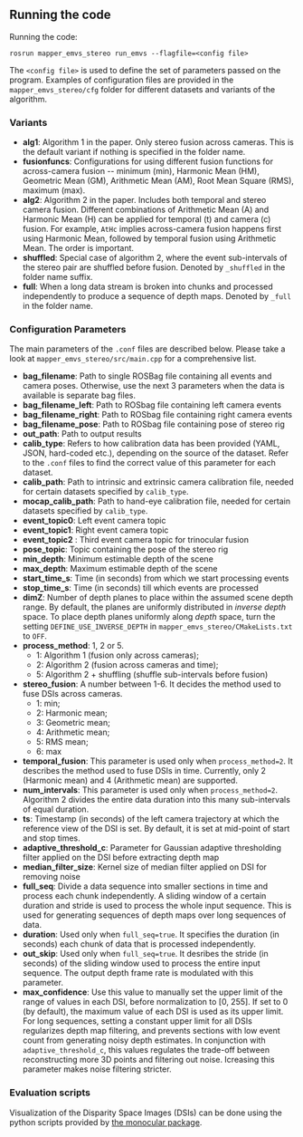## Running the code

Running the code:

    rosrun mapper_emvs_stereo run_emvs --flagfile=<config file>
    
The `<config file>` is used to define the set of parameters passed on the program. Examples of configuration files are provided in the `mapper_emvs_stereo/cfg` folder for different datasets and variants of the algorithm. 

### Variants

* **alg1**: Algorithm 1 in the paper. Only stereo fusion across cameras. This is the default variant if nothing is specified in the folder name.
* **fusionfuncs**: Configurations for using different fusion functions for across-camera fusion -- minimum (min), Harmonic Mean (HM), Geometric Mean (GM), Arithmetic Mean (AM), Root Mean Square (RMS), maximum (max).
* **alg2**: Algorithm 2 in the paper. Includes both temporal and stereo camera fusion. Different combinations of Arithmetic Mean (A) and Harmonic Mean (H) can be applied for temporal (t) and camera (c) fusion. For example, `AtHc` implies across-camera fusion happens first using Harmonic Mean, followed by temporal fusion using Arithmetic Mean. The order is important.
* **shuffled**: Special case of algorithm 2, where the event sub-intervals of the stereo pair are shuffled before fusion. Denoted by `_shuffled` in the folder name suffix.
* **full**: When a long data stream is broken into chunks and processed independently to produce a sequence of depth maps. Denoted by `_full` in the folder name.

### Configuration Parameters
    
The main parameters of the `.conf` files are described below. Please take a look at `mapper_emvs_stereo/src/main.cpp` for a comprehensive list.

* **bag_filename**: Path to single ROSBag file containing all events and camera poses. Otherwise, use the next 3 parameters when the data is available is separate bag files.
* **bag_filename_left**: Path to ROSbag file containing left camera events
* **bag_filename_right**: Path to ROSbag file containing right camera events
* **bag_filename_pose**: Path to ROSbag file containing pose of stereo rig 
* **out_path**: Path to output results
* **calib_type**: Refers to how calibration data has been provided (YAML, JSON, hard-coded etc.), depending on the source of the dataset. Refer to the `.conf` files to find the correct value of this parameter for each dataset.
* **calib_path**: Path to intrinsic and extrinsic camera calibration file, needed for certain datasets specified by `calib_type`.
* **mocap_calib_path**: Path to hand-eye calibration file, needed for certain datasets specified by `calib_type`.
* **event_topic0**: Left event camera topic
* **event_topic1**: Right event camera topic
* **event_topic2** : Third event camera topic for trinocular fusion
* **pose_topic**: Topic containing the pose of the stereo rig
* **min_depth**: Minimum estimable depth of the scene
* **max_depth**: Maximum estimable depth of the scene
* **start_time_s**: Time (in seconds) from which we start processing events
* **stop_time_s**: Time (in seconds) till which events are processed
* **dimZ**: Number of depth planes to place within the assumed scene depth range. By default, the planes are uniformly distributed in _inverse depth_ space. To place depth planes uniformly along _depth_ space, turn the setting `DEFINE_USE_INVERSE_DEPTH` in `mapper_emvs_stereo/CMakeLists.txt` to `OFF`.
* **process_method**: 1, 2 or 5. 
	- 1: Algorithm 1 (fusion only across cameras);
	- 2: Algorithm 2 (fusion across cameras and time);
	- 5: Algorithm 2 + shuffling (shuffle sub-intervals before fusion)	
* **stereo_fusion**: A number between 1-6. It decides the method used to fuse DSIs across cameras. 
 	- 1: min;
 	- 2: Harmonic mean;
 	- 3: Geometric mean;
 	- 4: Arithmetic mean;
 	- 5: RMS mean; 
 	- 6: max
* **temporal_fusion**:  This parameter is used only when `process_method=2`. It describes the method used to fuse DSIs in time. Currently, only 2 (Harmonic mean) and 4 (Arithmetic mean) are supported.
* **num_intervals**: This parameter is used only when `process_method=2`. Algorithm 2 divides the entire data duration into this many sub-intervals of equal duration.
* **ts**: Timestamp (in seconds) of the left camera trajectory at which the reference view of the DSI is set. By default, it is set at mid-point of start and stop times.
* **adaptive_threshold_c**: Parameter for Gaussian adaptive thresholding filter applied on the DSI before extracting depth map
* **median_filter_size**: Kernel size of median filter applied on DSI for removing noise
* **full_seq**: Divide a data sequence into smaller sections in time and process each chunk independently. A sliding window of a certain duration and stride is used to process the whole input sequence. This is used for generating sequences of depth maps over long sequences of data.
* **duration**: Used only when `full_seq=true`. It specifies the duration (in seconds) each chunk of data that is processed independently.
* **out_skip**: Used only when `full_seq=true`. It desribes the stride (in seconds) of the sliding window used to process the entire input sequence. The output depth frame rate is modulated with this parameter.
* **max_confidence**: Use this value to manually set the upper limit of the range of values in each DSI, before normalization to [0, 255]. If set to 0 (by default), the maximum value of each DSI is used as its upper limit. For long sequences, setting a constant upper limit for all DSIs regularizes depth map filtering, and prevents sections with low event count from generating noisy depth estimates. In conjunction with `adaptive_threshold_c`, this values regulates the trade-off between reconstructing more 3D points and filtering out noise. Icreasing this parameter makes noise filtering stricter.

### Evaluation scripts
Visualization of the Disparity Space Images (DSIs) can be done using the python scripts provided by [the monocular package](https://github.com/uzh-rpg/rpg_emvs/blob/master/README.md#disparity-space-image-dsi).
